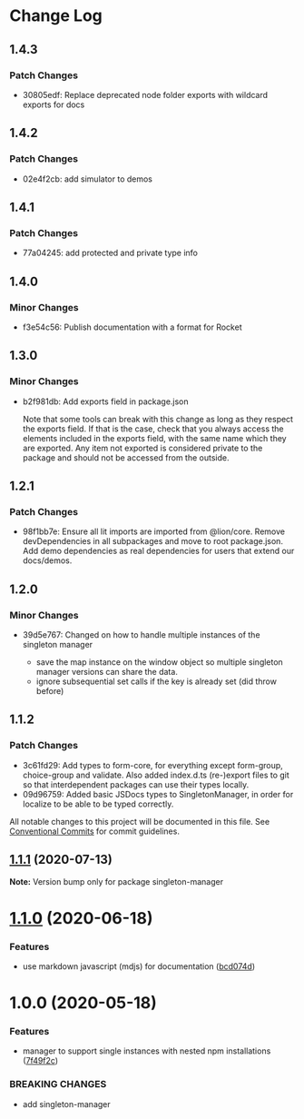 # Change Log

## 1.4.3

### Patch Changes

- 30805edf: Replace deprecated node folder exports with wildcard exports for docs

## 1.4.2

### Patch Changes

- 02e4f2cb: add simulator to demos

## 1.4.1

### Patch Changes

- 77a04245: add protected and private type info

## 1.4.0

### Minor Changes

- f3e54c56: Publish documentation with a format for Rocket

## 1.3.0

### Minor Changes

- b2f981db: Add exports field in package.json

  Note that some tools can break with this change as long as they respect the exports field. If that is the case, check that you always access the elements included in the exports field, with the same name which they are exported. Any item not exported is considered private to the package and should not be accessed from the outside.

## 1.2.1

### Patch Changes

- 98f1bb7e: Ensure all lit imports are imported from @lion/core. Remove devDependencies in all subpackages and move to root package.json. Add demo dependencies as real dependencies for users that extend our docs/demos.

## 1.2.0

### Minor Changes

- 39d5e767: Changed on how to handle multiple instances of the singleton manager

  - save the map instance on the window object so multiple singleton manager versions can share the data.
  - ignore subsequential set calls if the key is already set (did throw before)

## 1.1.2

### Patch Changes

- 3c61fd29: Add types to form-core, for everything except form-group, choice-group and validate. Also added index.d.ts (re-)export files to git so that interdependent packages can use their types locally.
- 09d96759: Added basic JSDocs types to SingletonManager, in order for localize to be able to be typed correctly.

All notable changes to this project will be documented in this file.
See [Conventional Commits](https://conventionalcommits.org) for commit guidelines.

## [1.1.1](https://github.com/ing-bank/lion/compare/singleton-manager@1.1.0...singleton-manager@1.1.1) (2020-07-13)

**Note:** Version bump only for package singleton-manager

# [1.1.0](https://github.com/ing-bank/lion/compare/singleton-manager@1.0.0...singleton-manager@1.1.0) (2020-06-18)

### Features

- use markdown javascript (mdjs) for documentation ([bcd074d](https://github.com/ing-bank/lion/commit/bcd074d1fbce8754d428538df723ba402603e2c8))

# 1.0.0 (2020-05-18)

### Features

- manager to support single instances with nested npm installations ([7f49f2c](https://github.com/ing-bank/lion/commit/7f49f2c6a60a68d609243f77c5c01ba1047deef2))

### BREAKING CHANGES

- add singleton-manager
